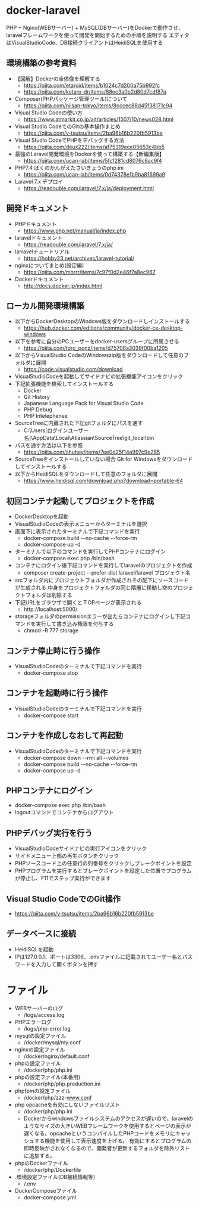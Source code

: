 # docker-laravel
PHP + Nginx(WEBサーバー) + MySQL(DBサーバー)をDockerで動作させ、laravelフレームワークを使って開発を開始するための手順を説明する
エディタはVisualStudioCode、DB接続クライアントはHeidiSQLを使用する

## 環境構築の参考資料
- 【図解】Dockerの全体像を理解する
  - https://qiita.com/etaroid/items/b1024c7d200a75b992fc
  - https://qiita.com/kotaro-dr/items/88ec3a0e2d80d7cdf87a
- Composer(PHPパッケージ管理ツール)について
  - https://qiita.com/niisan-tokyo/items/8cccec88d45f38171c94
- Visual Studio Codeの使い方
  - https://www.atmarkit.co.jp/ait/articles/1507/10/news028.html
- Visual Studio CodeでのGitの基本操作まとめ
   - https://qiita.com/y-tsutsu/items/2ba96b16b220fb5913be
- Visual Studio CodeでPHPをデバッグする方法
  - https://qiita.com/deux222/items/af75319ece05653c4bb5
- 最強のLaravel開発環境をDockerを使って構築する【新編集版】
  - https://qiita.com/ucan-lab/items/5fc1281cd8076c8ac9f4
- PHP7.4 ぼくのかんがえたさいきょうのphp.ini
  - https://qiita.com/ucan-lab/items/0d74378e1b9ba81699a9
- Laravel 7.x デプロイ
  - https://readouble.com/laravel/7.x/ja/deployment.html

## 開発ドキュメント
- PHPドキュメント
  - https://www.php.net/manual/ja/index.php
- laravelドキュメント
  - https://readouble.com/laravel/7.x/ja/
- larravelチュートリアル
  - https://hobby23.net/archives/laravel-tutorial/
- nginxについてまとめ(設定編)
  - https://qiita.com/morrr/items/7c97f0d2e46f7a8ec967
- Dockerドキュメント
  - http://docs.docker.jp/index.html

## ローカル開発環境構築
- 以下からDockerDesktopのWindows版をダウンロードしインストールする
   - https://hub.docker.com/editions/community/docker-ce-desktop-windows
- 以下を参考に自分のPCユーザーをdocker-usersグループに所属させる
   - https://qiita.com/toro_ponz/items/d75706a3039f00ba1205
- 以下からVisualStudio CodeのWindowszip版をダウンロードして任意のフォルダに展開
  - https://code.visualstudio.com/download
- VisualStudioCodeを起動してサイドナビの拡張機能アイコンをクリック
- 下記拡張機能を検索してインストールする
  - Docker
  - Git History
  - Japanese Language Pack for Visual Studio Code
  - PHP Debug
  - PHP Intelephense
- SourceTreeに内蔵された下記gitフォルダにパスを通す
  - C:\Users\[ログインユーザー名]\AppData\Local\Atlassian\SourceTree\git_local\bin
- パスを通す方法は以下を参照
  - https://qiita.com/shuhey/items/7ee0d25f14a997c9e285
- SourceTreeをインストールしていない場合 Git for Windowsをダウンロードしてインストールする
- 以下からHeidiSQLをダウンロードして任意のフォルダに展開
  - https://www.heidisql.com/download.php?download=portable-64

## 初回コンテナ起動してプロジェクトを作成
- DockerDesktopを起動
- VisualStudioCodeの表示メニューからターミナルを選択
- 画面下に表示されたターミナルで下記コマンドを実行
  - docker-compose build --no-cache --force-rm
  - docker-compose up -d
- ターミナルで以下のコマンドを実行してPHPコンテナにログイン
  - docker-compose exec php /bin/bash
- コンテナにログイン後下記コマンドを実行してlaravelのプロジェクトを作成
  - composer create-project --prefer-dist laravel/laravel プロジェクト名
- srcフォルダ内にプロジェクトフォルダが作成されその配下にソースコードが生成される
中身をプロジェクトフォルダの同じ階層に移動し空のプロジェクトフォルダは削除する
- 下記URLをブラウザで開くとＴOPページが表示される
  - http://localhost:5000/
- storageフォルダのpermissionエラーが出たらコンテナにログインし下記コマンドを実行して書き込み権限を付与する
  - chmod -R 777 storage

## コンテナ停止時に行う操作
- VisualStudioCodeのターミナルで下記コマンドを実行
  - docker-compose stop

## コンテナを起動時に行う操作
- VisualStudioCodeのターミナルで下記コマンドを実行
  - docker-compose start

## コンテナを作成しなおして再起動
- VisualStudioCodeのターミナルで下記コマンドを実行
  - docker-compose down --rmi all --volumes
  - docker-compose build --no-cache --force-rm
  - docker-compose up -d

## PHPコンテナにログイン
  - docker-compose exec php /bin/bash
  - logoutコマンドでコンテナからログアウト

## PHPデバッグ実行を行う
- VisualStudioCodeサイドナビの実行アイコンをクリック
- サイドメニュー上部の再生ボタンをクリック
- PHPソースコード上の任意行の列番号をクリックしブレークポイントを設定
- PHPプログラムを実行するとブレークポイントを設定した位置でプログラムが停止し、F11でステップ実行ができます

## Visual Studio CodeでのGit操作
  - https://qiita.com/y-tsutsu/items/2ba96b16b220fb5913be

## データベースに接続
 - HeidiSQLを起動
 - IPは127.0.0.1、ポートは3306、.envファイルに記載されてユーザー名とパスワードを入力して開くボタンを押す

# ファイル
 - WEBサーバーのログ
   - /logs/access.log
 - PHPエラーログ
   - /logs/php-error.log
 - mysqlの設定ファイル
   - /docker/mysql/my.conf
 - nginxの設定ファイル
   - /docker/nginx/default.conf
 - phpの設定ファイル
   - /docker/php/php.ini
 - phpの設定ファイル(本番用)
   - /docker/php/php.production.ini
 - phpfpmの設定ファイル
   - /docker/php/zzz-www.conf
 - php opcacheを有効にしないファイルリスト
   - /docker/php/php.ini
   - Dockerからwindowsファイルシステムのアクセスが遅いので、laravelのようなサイズの大きいWEBフレームワークを使用するとページの表示が遅くなる。opcacheというコンパイルしたPHPコードをメモリにキャッシュする機能を使用して表示速度を上げる。
   有効にするとプログラムの即時反映がされなくなるので、開発者が更新するフォルダを除外リストに追加する。
 - phpのDockerファイル
   - /docker/php/Dockerfile
 - .環境設定ファイル(DB接続情報等)
   - /.env
 - DockerComposeファイル
   - docker-compose.yml
